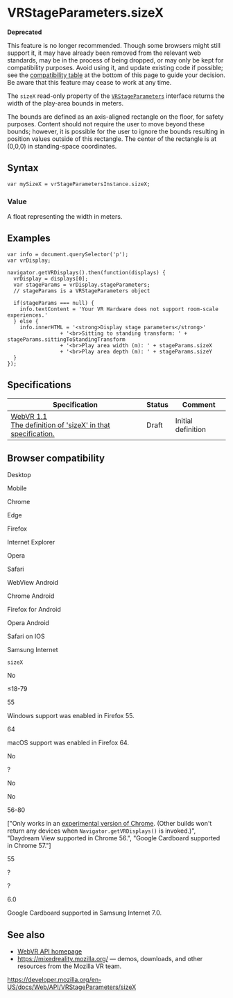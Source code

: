 VRStageParameters.sizeX
=======================

**Deprecated**

This feature is no longer recommended. Though some browsers might still support it, it may have already been removed from the relevant web standards, may be in the process of being dropped, or may only be kept for compatibility purposes. Avoid using it, and update existing code if possible; see the [compatibility table](#browser_compatibility) at the bottom of this page to guide your decision. Be aware that this feature may cease to work at any time.

The `sizeX` read-only property of the [`VRStageParameters`](../vrstageparameters) interface returns the width of the play-area bounds in meters.

The bounds are defined as an axis-aligned rectangle on the floor, for safety purposes. Content should not require the user to move beyond these bounds; however, it is possible for the user to ignore the bounds resulting in position values outside of this rectangle. The center of the rectangle is at (0,0,0) in standing-space coordinates.

Syntax
------

    var mySizeX = vrStageParametersInstance.sizeX;

### Value

A float representing the width in meters.

Examples
--------

    var info = document.querySelector('p');
    var vrDisplay;

    navigator.getVRDisplays().then(function(displays) {
      vrDisplay = displays[0];
      var stageParams = vrDisplay.stageParameters;
      // stageParams is a VRStageParameters object

      if(stageParams === null) {
        info.textContent = 'Your VR Hardware does not support room-scale experiences.'
      } else {
        info.innerHTML = '<strong>Display stage parameters</strong>'
                     + '<br>Sitting to standing transform: ' + stageParams.sittingToStandingTransform
                     + '<br>Play area width (m): ' + stageParams.sizeX
                     + '<br>Play area depth (m): ' + stageParams.sizeY
      }
    });

Specifications
--------------

<table><thead><tr class="header"><th>Specification</th><th>Status</th><th>Comment</th></tr></thead><tbody><tr class="odd"><td><a href="https://immersive-web.github.io/webvr/spec/1.1/#dom-vrstageparameters-sizex">WebVR 1.1<br />
<span class="small">The definition of 'sizeX' in that specification.</span></a></td><td><span class="spec-draft">Draft</span></td><td>Initial definition</td></tr></tbody></table>

Browser compatibility
---------------------

Desktop

Mobile

Chrome

Edge

Firefox

Internet Explorer

Opera

Safari

WebView Android

Chrome Android

Firefox for Android

Opera Android

Safari on IOS

Samsung Internet

`sizeX`

No

≤18-79

55

Windows support was enabled in Firefox 55.

64

macOS support was enabled in Firefox 64.

No

?

No

No

56-80

\["Only works in an [experimental version of Chrome](https://webvr.info/get-chrome/). (Other builds won't return any devices when `Navigator.getVRDisplays()` is invoked.)", "Daydream View supported in Chrome 56.", "Google Cardboard supported in Chrome 57."\]

55

?

?

6.0

Google Cardboard supported in Samsung Internet 7.0.

See also
--------

-   [WebVR API homepage](../webvr_api)
-   <https://mixedreality.mozilla.org/> — demos, downloads, and other resources from the Mozilla VR team.

<a href="https://developer.mozilla.org/en-US/docs/Web/API/VRStageParameters/sizeX" class="_attribution-link">https://developer.mozilla.org/en-US/docs/Web/API/VRStageParameters/sizeX</a>

